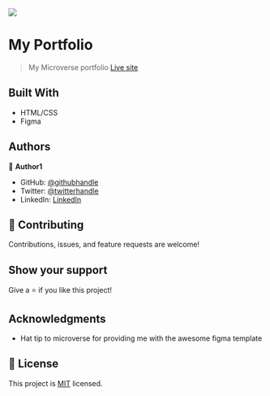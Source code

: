 ![](https://img.shields.io/badge/Microverse-blueviolet)

# My Portfolio

> My Microverse portfolio
> [Live site](https://github.com/munyite001/Microverse-Portfolio.github.io)


## Built With

- HTML/CSS
- Figma

## Authors

👤 **Author1**

- GitHub: [@githubhandle](https://github.com/munyite001)
- Twitter: [@twitterhandle](https://twitter.com/emunyite)
- LinkedIn: [LinkedIn](https://www.linkedin.com/in/emmanuel-munyite-68545023a/)

## 🤝 Contributing

Contributions, issues, and feature requests are welcome!


## Show your support

Give a ⭐️ if you like this project!

## Acknowledgments

- Hat tip to microverse for providing me with the awesome figma template

## 📝 License

This project is [MIT](./LICENSE) licensed.

